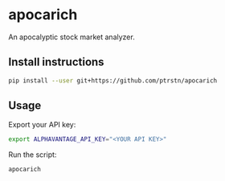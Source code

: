 # apocarich

An apocalyptic stock market analyzer. 

## Install instructions

```bash
pip install --user git+https://github.com/ptrstn/apocarich
```

## Usage

Export your API key:

```bash
export ALPHAVANTAGE_API_KEY="<YOUR API KEY>"
```

Run the script:

```bash
apocarich
```